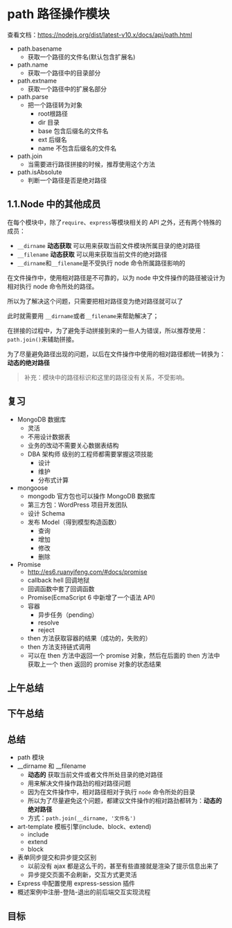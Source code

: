 # path 路径操作模块

查看文档：https://nodejs.org/dist/latest-v10.x/docs/api/path.html

- path.basename
  - 获取一个路径的文件名(默认包含扩展名)
- path.name
  - 获取一个路径中的目录部分
- path.extname
  - 获取一个路径中的扩展名部分
- path.parse
  - 把一个路径转为对象
    - root根路径
    - dir 目录
    - base 包含后缀名的文件名
    - ext 后缀名
    - name 不包含后缀名的文件名
- path.join 
  - 当需要进行路径拼接的时候，推荐使用这个方法 
- path.isAbsolute
  - 判断一个路径是否是绝对路径

## 1.1.Node 中的其他成员

在每个模块中，除了`require`、`express`等模块相关的 API 之外，还有两个特殊的成员：

- `__dirname` **动态获取** 可以用来获取当前文件模块所属目录的绝对路径
- `__filename` **动态获取** 可以用来获取当前文件的绝对路径
- `__dirname`和`__filename`是不受执行 node 命令所属路径影响的

在文件操作中，使用相对路径是不可靠的，以为 node 中文件操作的路径被设计为相对执行 node 命令所处的路径。

所以为了解决这个问题，只需要把相对路径变为绝对路径就可以了

此时就需要用 `__dirname`或者`__filename`来帮助解决了；

在拼接的过程中，为了避免手动拼接到来的一些人为错误，所以推荐使用：`path.join()`来辅助拼接。

为了尽量避免路径出现的问题，以后在文件操作中使用的相对路径都统一转换为：**动态的绝对路径**

> 补充：模块中的路径标识和这里的路径没有关系，不受影响。





## 复习

- MongoDB 数据库
  + 灵活
  + 不用设计数据表
  + 业务的改动不需要关心数据表结构
  + DBA 架构师 级别的工程师都需要掌握这项技能
    * 设计
    * 维护
    * 分布式计算
- mongoose
  + mongodb 官方包也可以操作 MongoDB 数据库
  + 第三方包：WordPress 项目开发团队
  + 设计 Schema
  + 发布 Model（得到模型构造函数）
    * 查询
    * 增加
    * 修改
    * 删除
- Promise
  + http://es6.ruanyifeng.com/#docs/promise
  + callback hell 回调地狱
  + 回调函数中套了回调函数
  + Promise(EcmaScript 6 中新增了一个语法 API)
  + 容器
    * 异步任务（pending）
    * resolve
    * reject
  + then 方法获取容器的结果（成功的，失败的）
  + then 方法支持链式调用
  + 可以在 then 方法中返回一个 promise 对象，然后在后面的 then 方法中获取上一个 then 返回的 promise 对象的状态结果

## 上午总结

## 下午总结

## 总结

- path 模块
- __dirname 和 __filename
  + **动态的** 获取当前文件或者文件所处目录的绝对路径
  + 用来解决文件操作路劲的相对路径问题
  + 因为在文件操作中，相对路径相对于执行 `node` 命令所处的目录
  + 所以为了尽量避免这个问题，都建议文件操作的相对路劲都转为：**动态的绝对路径**
  + 方式：`path.join(__dirname, '文件名')`
- art-template 模板引擎(include、block、extend)
  + include
  + extend
  + block
- 表单同步提交和异步提交区别
  + 以前没有 ajax 都是这么干的，甚至有些直接就是渲染了提示信息出来了
  + 异步提交页面不会刷新，交互方式更灵活
- Express 中配置使用 express-session 插件
- 概述案例中注册-登陆-退出的前后端交互实现流程

## 目标
